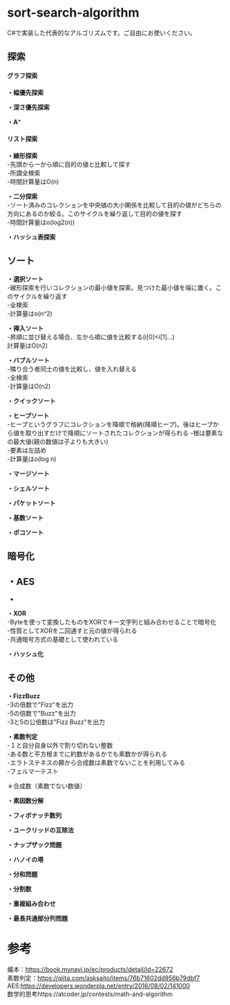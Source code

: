 # sort-search-algorithm
C#で実装した代表的なアルゴリズムです。ご自由にお使いください。

## 探索
#### グラフ探索

**・幅優先探索**  

**・深さ優先探索**  

**・A***  

#### リスト探索
**・線形探索**  
-先頭から一から順に目的の値と比較して探す  
-所謂全検索  
-時間計算量はO(n)  

**・二分探索**  
-ソート済みのコレクションを中央値の大小関係を比較して目的の値がどちらの方向にあるのか絞る。このサイクルを繰り返して目的の値を探す    
-時間計算量はo(log2(n))  

**・ハッシュ表探索**  

## ソート
**・選択ソート**  
-線形探索を行いコレクションの最小値を探索。見つけた最小値を端に置く。このサイクルを繰り返す  
-全検索  
-計算量はo(n^2)  

**・挿入ソート**  
-昇順に並び替える場合、左から順に値を比較する(i[0]<i[1]...)  
計算量はO(n2)  

**・バブルソート**  
-隣り合う者同士の値を比較し、値を入れ替える  
-全検索  
-計算量はO(n2)  

**・クイックソート**  

**・ヒープソート**  
-ヒープというグラフにコレクションを降順で格納(降順ヒープ)。後はヒープから値を取り出すだけで降順にソートされたコレクションが得られる
-根は要素なの最大値(親の数値は子よりも大きい)  
-要素は左詰め  
-計算量はo(log n)  

**・マージソート**  

**・シェルソート**  

**・パケットソート**  

**・基数ソート**  

**・ボコソート**  

## 暗号化
**・AES**  
-  
-  

**・XOR**  
-Byteを使って変換したものをXORでキー文字列と組み合わせることで暗号化   
-性質としてXORを二回通すと元の値が得られる  
-共通暗号方式の基礎として使われている  

**・ハッシュ化**  

## その他
**・FizzBuzz**  
-3の倍数で"Fizz"を出力  
-5の倍数で"Buzz"を出力  
-3と5の公倍数は"Fizz Buzz"を出力  

**・素数判定**  
-１と自分自身以外で割り切れない整数  
-ある数と平方根までに約数があるかでも素数かが得られる  
-エラトステネスの篩から合成数は素数でないことを利用してみる  
-フェルマーテスト  

＊合成数（素数でない数値）

**・素因数分解**  


**・フィボナッチ数列**  


**・ユークリッドの互除法**  


**・ナップザック問題**  


**・ハノイの塔**


**・分和問題**  


**・分割数**  


**・重複組み合わせ**  


**・最長共通部分列問題**  

# 参考
蟻本：https://book.mynavi.jp/ec/products/detail/id=22672  
素数判定：https://qiita.com/asksaito/items/76b71602dd956b79dbf7  
AES:https://developers.wonderpla.net/entry/2016/08/02/141000  
数学的思考https://atcoder.jp/contests/math-and-algorithm  

